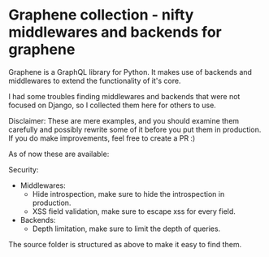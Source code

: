 # Graphene collection - nifty middlewares and backends for graphene

Graphene is a GraphQL library for Python. It makes use of backends and middlewares to extend the functionality of it's core. 

I had some troubles finding middlewares and backends that were not focused on Django, so I collected them here for others to use.

Disclaimer: These are mere examples, and you should examine them carefully and possibly rewrite some of it before you put them in production. If you do make improvements, feel free to create a PR :) 


As of now these are available:

Security:
 - Middlewares:
 	- Hide introspection, make sure to hide the introspection in production.
 	- XSS field validation, make sure to escape xss for every field.
 - Backends: 
 	- Depth limitation, make sure to limit the depth of queries.


The source folder is structured as above to make it easy to find them.